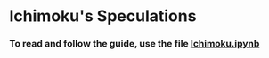 # Ichimoku's Speculations

### To read and follow the guide, use the file [Ichimoku.ipynb](https://github.com/CrimsonSunrise/Ichimoku-Speculations/blob/master/Ichimoku.ipynb)
